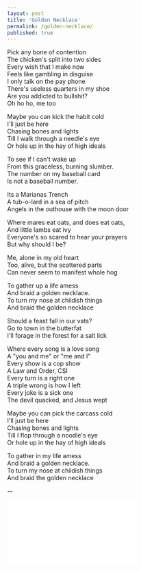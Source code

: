```yaml
---
layout: post
title: 'Golden Necklace'
permalink: /golden-necklace/
published: true
---
```


Pick any bone of contention  
The chicken's split into two sides  
Every wish that I make now  
Feels like gambling in disguise  
I only talk on the pay phone  
There's useless quarters in my shoe  
Are you addicted to bullshit?  
Oh ho ho, me too

Maybe you can kick the habit cold  
I'll just be here  
Chasing bones and lights  
Till I walk through a needle's eye  
Or hole up in the hay of high ideals

To see if I can't wake up  
From this graceless, burning slumber.  
The number on my baseball card  
Is not a baseball number.

Its a Marianas Trench  
A tub-o-lard in a sea of pitch  
Angels in the outhouse with the moon door

Where mares eat oats, and does eat oats,  
And little lambs eat ivy  
Everyone's so scared to hear your prayers  
But why should I be?

Me, alone in my old heart  
Too, alive, but the scattered parts  
Can never seem to manifest whole hog

To gather up a life amess  
And braid a golden necklace.  
To turn my nose at childish things  
And braid the golden necklace

Should a feast fall in our vats?  
Go to town in the butterfat  
I'll forage in the forest for a salt lick

Where every song is a love song  
A "you and me" or "me and I"  
Every show is a cop show  
A Law and Order, CSI  
Every turn is a right one  
A triple wrong is how I left  
Every joke is a sick one  
The devil quacked, and Jesus wept

Maybe you can pick the carcass cold  
I'll just be here  
Chasing bones and lights  
Till I flop through a noodle's eye  
Or hole up in the hay of high ideals

To gather in my life amess  
And braid a golden necklace.  
To turn my nose at childish things  
And braid the golden necklace

--

<iframe src="../assets/videos/2023-07-14-golden-necklace.mp4" frameborder="0" allowfullscreen></iframe>
